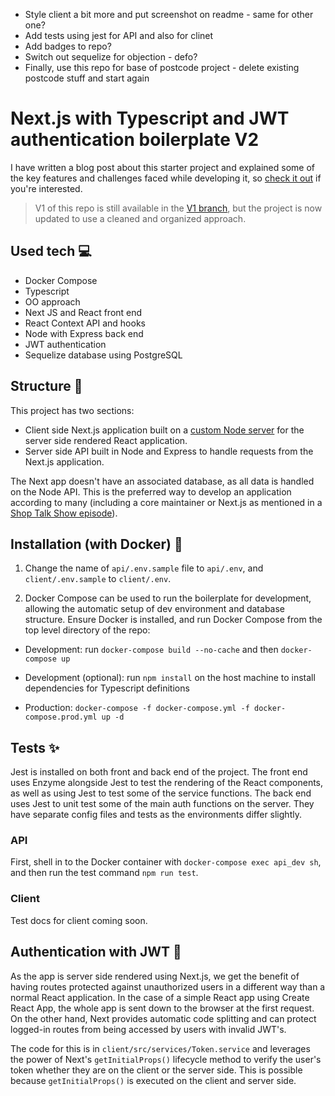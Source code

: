 <!-- * Update all packages to latest version and test
* Order package json file -->

<!-- - Add OO as update to existing repo and put rest on another branch -->
<!-- * Make sure all folders and files are needed, as well as deps - npx depcheck -->

<!-- - Remove Git filder and start new repo -->
<!-- * Update dir structure and make a bit cleaner? -->

- Style client a bit more and put screenshot on readme - same for other one?
  <!-- - Updarte readme and link between the 2 repo's -->
  <!-- * Remove models and implement DB calls within the services -->
- Add tests using jest for API and also for clinet
- Add badges to repo?
- Switch out sequelize for objection - defo?
- Finally, use this repo for base of postcode project - delete existing postcode stuff and start again

# Next.js with Typescript and JWT authentication boilerplate V2

I have written a blog post about this starter project and explained some of the key features and challenges faced while developing it, so [check it out](https://jaygould.co.uk/2020-01-31-nextjs-auth-jwt-context-hooks/) if you're interested.

> V1 of this repo is still available in the [V1 branch](https://github.com/jaygould/nextjs-typescript-jwt-boilerplate/tree/v1), but the project is now updated to use a cleaned and organized approach.

## Used tech :computer:

- Docker Compose
- Typescript
- OO approach
- Next JS and React front end
- React Context API and hooks
- Node with Express back end
- JWT authentication
- Sequelize database using PostgreSQL

## Structure :triangular_ruler:

This project has two sections:

- Client side Next.js application built on a [custom Node server](https://nextjs.org/docs/#custom-server-and-routing) for the server side rendered React application.
- Server side API built in Node and Express to handle requests from the Next.js application.

The Next app doesn't have an associated database, as all data is handled on the Node API. This is the preferred way to develop an application according to many (including a core maintainer or Next.js as mentioned in a [Shop Talk Show episode](https://shoptalkshow.com/episodes/354/)).

## Installation (with Docker) :rocket:

1. Change the name of `api/.env.sample` file to `api/.env`, and `client/.env.sample` to `client/.env`.

2. Docker Compose can be used to run the boilerplate for development, allowing the automatic setup of dev environment and database structure. Ensure Docker is installed, and run Docker Compose from the top level directory of the repo:

- Development: run `docker-compose build --no-cache` and then `docker-compose up`
- Development (optional): run `npm install` on the host machine to install dependencies for Typescript definitions

- Production: `docker-compose -f docker-compose.yml -f docker-compose.prod.yml up -d`

## Tests :sparkles:

Jest is installed on both front and back end of the project. The front end uses Enzyme alongside Jest to test the rendering of the React components, as well as using Jest to test some of the service functions. The back end uses Jest to unit test some of the main auth functions on the server. They have separate config files and tests as the environments differ slightly.

### API

First, shell in to the Docker container with `docker-compose exec api_dev sh`, and then run the test command `npm run test`.

### Client

Test docs for client coming soon.

## Authentication with JWT :closed_lock_with_key:

As the app is server side rendered using Next.js, we get the benefit of having routes protected against unauthorized users in a different way than a normal React application. In the case of a simple React app using Create React App, the whole app is sent down to the browser at the first request. On the other hand, Next provides automatic code splitting and can protect logged-in routes from being accessed by users with invalid JWT's.

The code for this is in `client/src/services/Token.service` and leverages the power of Next's `getInitialProps()` lifecycle method to verify the user's token whether they are on the client or the server side. This is possible because `getInitialProps()` is executed on the client and server side.
